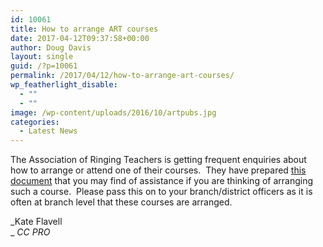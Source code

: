 ```yaml
---
id: 10061
title: How to arrange ART courses
date: 2017-04-12T09:37:58+00:00
author: Doug Davis
layout: single
guid: /?p=10061
permalink: /2017/04/12/how-to-arrange-art-courses/
wp_featherlight_disable:
  - ""
  - ""
image: /wp-content/uploads/2016/10/artpubs.jpg
categories:
  - Latest News
---
```

The Association of Ringing Teachers is getting frequent enquiries about how to arrange or attend one of their courses.  They have prepared <a href="https://cccbr.org.uk/wp-content/uploads/2017/04/ART-Course-info.pdf" target="_blank">this document</a> that you may find of assistance if you are thinking of arranging such a course.  Please pass this on to your branch/district officers as it is often at branch level that these courses are arranged.

_Kate Flavell  
_ _CC PRO_
